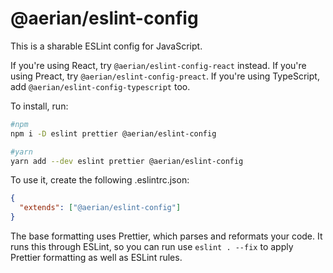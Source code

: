 # @aerian/eslint-config

This is a sharable ESLint config for JavaScript.

If you're using React, try `@aerian/eslint-config-react` instead. If you're using
Preact, try `@aerian/eslint-config-preact`. If you're using TypeScript, add
`@aerian/eslint-config-typescript` too.

To install, run:

```sh
#npm
npm i -D eslint prettier @aerian/eslint-config

#yarn
yarn add --dev eslint prettier @aerian/eslint-config
```

To use it, create the following .eslintrc.json:

```json
{
  "extends": ["@aerian/eslint-config"]
}
```

The base formatting uses Prettier, which parses and reformats your code. It runs
this through ESLint, so you can run use `eslint . --fix` to apply Prettier
formatting as well as ESLint rules.
